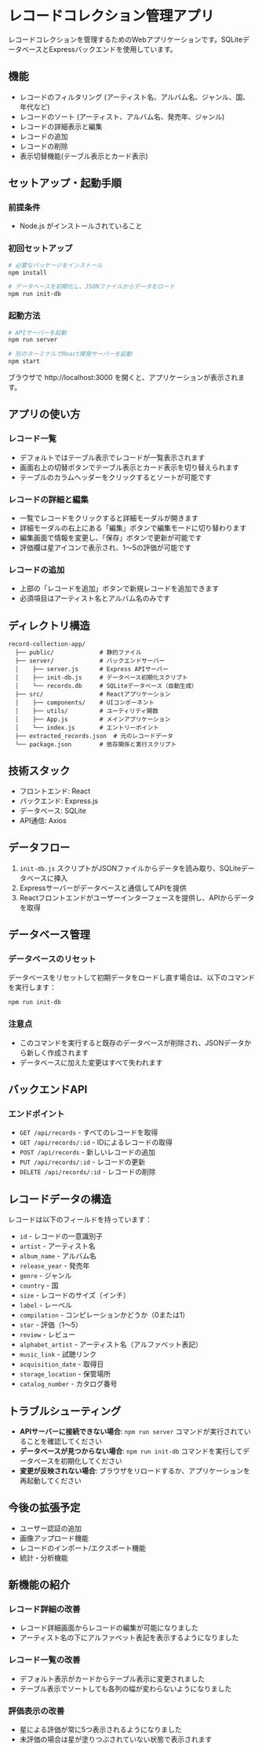 # レコードコレクション管理アプリ

レコードコレクションを管理するためのWebアプリケーションです。SQLiteデータベースとExpressバックエンドを使用しています。

## 機能

- レコードのフィルタリング (アーティスト名、アルバム名、ジャンル、国、年代など)
- レコードのソート (アーティスト、アルバム名、発売年、ジャンル)
- レコードの詳細表示と編集
- レコードの追加
- レコードの削除
- 表示切替機能(テーブル表示とカード表示)

## セットアップ・起動手順

### 前提条件

- Node.js がインストールされていること

### 初回セットアップ

```bash
# 必要なパッケージをインストール
npm install

# データベースを初期化し、JSONファイルからデータをロード
npm run init-db
```

### 起動方法

```bash
# APIサーバーを起動
npm run server

# 別のターミナルでReact開発サーバーを起動
npm start
```

ブラウザで http://localhost:3000 を開くと、アプリケーションが表示されます。

## アプリの使い方

### レコード一覧

- デフォルトではテーブル表示でレコードが一覧表示されます
- 画面右上の切替ボタンでテーブル表示とカード表示を切り替えられます
- テーブルのカラムヘッダーをクリックするとソートが可能です

### レコードの詳細と編集

- 一覧でレコードをクリックすると詳細モーダルが開きます
- 詳細モーダルの右上にある「編集」ボタンで編集モードに切り替わります
- 編集画面で情報を変更し、「保存」ボタンで更新が可能です
- 評価欄は星アイコンで表示され、1〜5の評価が可能です

### レコードの追加

- 上部の「レコードを追加」ボタンで新規レコードを追加できます
- 必須項目はアーティスト名とアルバム名のみです

## ディレクトリ構造

```
record-collection-app/
  ├── public/             # 静的ファイル
  ├── server/             # バックエンドサーバー
  │    ├── server.js      # Express APIサーバー
  │    ├── init-db.js     # データベース初期化スクリプト
  │    └── records.db     # SQLiteデータベース（自動生成）
  ├── src/                # Reactアプリケーション
  │    ├── components/    # UIコンポーネント
  │    ├── utils/         # ユーティリティ関数
  │    ├── App.js         # メインアプリケーション
  │    └── index.js       # エントリーポイント
  ├── extracted_records.json  # 元のレコードデータ
  └── package.json        # 依存関係と実行スクリプト
```

## 技術スタック

- フロントエンド: React
- バックエンド: Express.js
- データベース: SQLite
- API通信: Axios

## データフロー

1. `init-db.js` スクリプトがJSONファイルからデータを読み取り、SQLiteデータベースに挿入
2. Expressサーバーがデータベースと通信してAPIを提供
3. Reactフロントエンドがユーザーインターフェースを提供し、APIからデータを取得

## データベース管理

### データベースのリセット

データベースをリセットして初期データをロードし直す場合は、以下のコマンドを実行します：

```bash
npm run init-db
```

### 注意点

- このコマンドを実行すると既存のデータベースが削除され、JSONデータから新しく作成されます
- データベースに加えた変更はすべて失われます

## バックエンドAPI

### エンドポイント

- `GET /api/records` - すべてのレコードを取得
- `GET /api/records/:id` - IDによるレコードの取得
- `POST /api/records` - 新しいレコードの追加
- `PUT /api/records/:id` - レコードの更新
- `DELETE /api/records/:id` - レコードの削除

## レコードデータの構造

レコードは以下のフィールドを持っています：

- `id` - レコードの一意識別子
- `artist` - アーティスト名
- `album_name` - アルバム名
- `release_year` - 発売年
- `genre` - ジャンル
- `country` - 国
- `size` - レコードのサイズ（インチ）
- `label` - レーベル
- `compilation` - コンピレーションかどうか（0または1）
- `star` - 評価（1〜5）
- `review` - レビュー
- `alphabet_artist` - アーティスト名（アルファベット表記）
- `music_link` - 試聴リンク
- `acquisition_date` - 取得日
- `storage_location` - 保管場所
- `catalog_number` - カタログ番号

## トラブルシューティング

- **APIサーバーに接続できない場合**: `npm run server` コマンドが実行されていることを確認してください
- **データベースが見つからない場合**: `npm run init-db` コマンドを実行してデータベースを初期化してください
- **変更が反映されない場合**: ブラウザをリロードするか、アプリケーションを再起動してください

## 今後の拡張予定

- ユーザー認証の追加
- 画像アップロード機能
- レコードのインポート/エクスポート機能
- 統計・分析機能

## 新機能の紹介

### レコード詳細の改善
- レコード詳細画面からレコードの編集が可能になりました
- アーティスト名の下にアルファベット表記を表示するようになりました

### レコード一覧の改善
- デフォルト表示がカードからテーブル表示に変更されました
- テーブル表示でソートしても各列の幅が変わらないようになりました

### 評価表示の改善
- 星による評価が常に5つ表示されるようになりました
- 未評価の場合は星が塗りつぶされていない状態で表示されます
